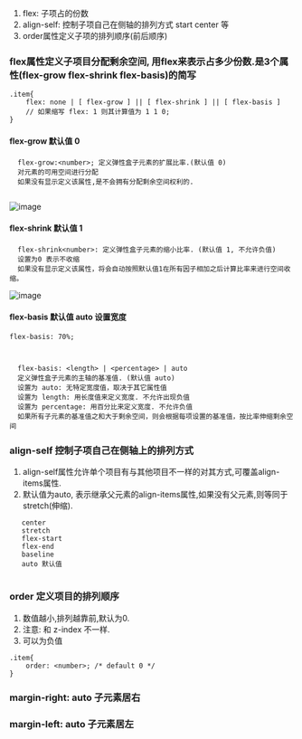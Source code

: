 1.  flex: 子项占的份数
2.  align-self: 控制子项自己在侧轴的排列方式 start center 等
3.  order属性定义子项的排列顺序(前后顺序)

### flex属性定义子项目分配剩余空间, 用flex来表示占多少份数.是3个属性(flex-grow flex-shrink flex-basis)的简写

    .item{
        flex: none | [ flex-grow ] || [ flex-shrink ] || [ flex-basis ]
        // 如果缩写 flex: 1 则其计算值为 1 1 0;
    }

#### flex-grow 默认值 0

```
  flex-grow:<number>; 定义弹性盒子元素的扩展比率.(默认值 0) 
  对元素的可用空间进行分配
  如果没有显示定义该属性,是不会拥有分配剩余空间权利的.
  
```

![image](https://note.youdao.com/yws/public/resource/41a8a4bd87455515d53470d7136bbea1/xmlnote/6ED234711F3D46A0B75076A573302B2F/25793)

#### flex-shrink 默认值 1

```
  flex-shrink<number>: 定义弹性盒子元素的缩小比率. (默认值 1, 不允许负值)
  设置为0 表示不收缩
  如果没有显示定义该属性，将会自动按照默认值1在所有因子相加之后计算比率来进行空间收缩。

```

![image](https://note.youdao.com/yws/public/resource/41a8a4bd87455515d53470d7136bbea1/xmlnote/F2D063DB692942BFA294F986CCACAF12/25798)

#### flex-basis 默认值 auto 设置宽度

    flex-basis: 70%;



      flex-basis: <length> | <percentage> | auto
      定义弹性盒子元素的主轴的基准值. (默认值 auto)
      设置为 auto: 无特定宽度值，取决于其它属性值
      设置为 length: 用长度值来定义宽度. 不允许出现负值
      设置为 percentage: 用百分比来定义宽度. 不允许负值
      如果所有子元素的基准值之和大于剩余空间，则会根据每项设置的基准值，按比率伸缩剩余空间

### align-self 控制子项自己在侧轴上的排列方式

1.  align-self属性允许单个项目有与其他项目不一样的对其方式,可覆盖align-items属性.
2.  默认值为auto, 表示继承父元素的align-items属性,如果没有父元素,则等同于stretch(伸缩).

```
   center
   stretch
   flex-start
   flex-end
   baseline
   auto 默认值
        
```

### order 定义项目的排列顺序

1.  数值越小,排列越靠前,默认为0.
2.  注意: 和 z-index 不一样.
3.  可以为负值

```
.item{
    order: <number>; /* default 0 */
}

```

### margin-right: auto 子元素居右

### margin-left: auto 子元素居左
